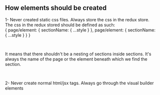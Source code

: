 ## How elements should be created

1- Never created static css files. Always store the css in the redux store.
The css in the redux stored should be defined as such: <br>
{
  page/element: {
    sectionName: {
      ...style
    }
  },
  page/element: {
    sectionName: {
      ...style 
    }
  }
}

<br>

It means that there shouldn't be a nesting of sections inside sections. It's always the name of the page or the element beneath which we find the section.

<br>

2- Never create normal html/jsx tags. Always go through the visual builder elements